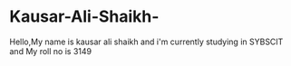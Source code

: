 # Kausar-Ali-Shaikh-
Hello,My name is kausar ali shaikh and i'm currently studying in SYBSCIT and My roll no is 3149
